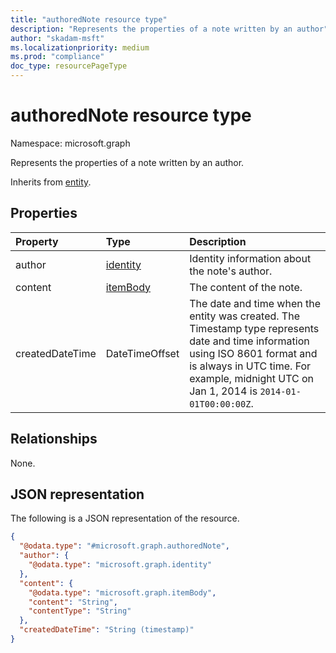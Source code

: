 ```yaml
---
title: "authoredNote resource type"
description: "Represents the properties of a note written by an author"
author: "skadam-msft"
ms.localizationpriority: medium
ms.prod: "compliance"
doc_type: resourcePageType
---
```


# authoredNote resource type

Namespace: microsoft.graph

Represents the properties of a note written by an author.

Inherits from [entity](../resources/entity.md).

## Properties
|Property|Type|Description|
|:---|:---|:---|
|author|[identity](../resources/identity.md)|Identity information about the note's author.|
|content|[itemBody](../resources/itembody.md)|The content of the note.|
|createdDateTime|DateTimeOffset|The date and time when the entity was created. The Timestamp type represents date and time information using ISO 8601 format and is always in UTC time. For example, midnight UTC on Jan 1, 2014 is `2014-01-01T00:00:00Z`.|

## Relationships
None.

## JSON representation
The following is a JSON representation of the resource.
<!-- {
  "blockType": "resource",
  "keyProperty": "id",
  "@odata.type": "microsoft.graph.authoredNote",
  "baseType": "microsoft.graph.entity",
  "openType": false
}
-->
``` json
{
  "@odata.type": "#microsoft.graph.authoredNote",
  "author": {
    "@odata.type": "microsoft.graph.identity"
  },
  "content": {
    "@odata.type": "microsoft.graph.itemBody",
    "content": "String",
    "contentType": "String"
  },
  "createdDateTime": "String (timestamp)"
}
```

